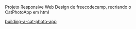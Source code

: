 Projeto Responsive Web Design de freecodecamp, recriando o CatPhotoApp em html

<div><a target="_blank" href="https://www.freecodecamp.org/learn/2022/responsive-web-design/learn-html-by-building-a-cat-photo-app/step-1">building-a-cat-photo-app<a>
</div>
